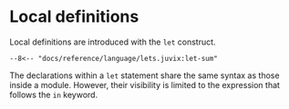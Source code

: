 # Local definitions

Local definitions are introduced with the `let` construct.

```juvix
--8<-- "docs/reference/language/lets.juvix:let-sum"
```

The declarations within a `let` statement share the same syntax as those inside a module. However, their visibility is limited to the expression that follows the `in` keyword.
